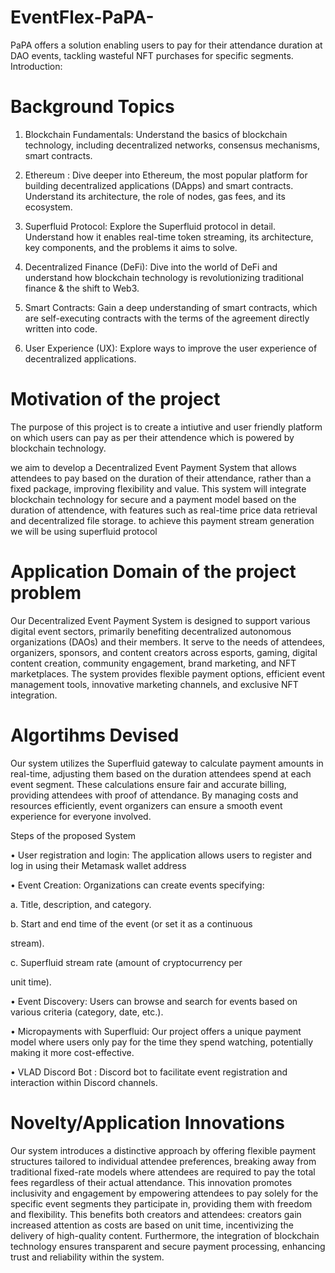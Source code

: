 # EventFlex-PaPA-
 PaPA offers a solution enabling users to pay for their attendance duration at DAO events, tackling wasteful NFT purchases for specific segments.
 Introduction:  

# Background Topics 

1) Blockchain Fundamentals: Understand the basics of blockchain technology, including decentralized networks, consensus mechanisms, smart contracts. 

2) Ethereum : Dive deeper into Ethereum, the most popular platform for building decentralized applications (DApps) and smart contracts. Understand its architecture, the role of nodes, gas fees, and its ecosystem. 

3) Superfluid Protocol: Explore the Superfluid protocol in detail. Understand how it enables real-time token streaming, its architecture, key components, and the problems it aims to solve. 

4) Decentralized Finance (DeFi): Dive into the world of DeFi and understand how blockchain technology is revolutionizing traditional finance & the shift to Web3. 

5) Smart Contracts: Gain a deep understanding of smart contracts, which are self-executing contracts with the terms of the agreement directly written into code. 

6) User Experience (UX): Explore ways to improve the user experience of decentralized applications. 

 

# Motivation of the project 

The purpose of this project is to create a intiutive and user friendly platform on which users can pay as per their attendence which is powered by blockchain technology. 

we aim to develop a Decentralized Event Payment System that allows attendees to pay based on the duration of their attendance, rather than a fixed package, improving flexibility and value. This system will integrate blockchain technology for secure and a payment model based on the duration of attendence, with features such as real-time price data retrieval and decentralized file storage.  to achieve this payment stream generation we will be using superfluid protocol 

 

# Application Domain of the project problem 

 

Our Decentralized Event Payment System is designed to support various digital event sectors, primarily benefiting decentralized autonomous organizations (DAOs) and their members. It serve to the needs of attendees, organizers, sponsors, and content creators across esports, gaming, digital content creation, community engagement, brand marketing, and NFT marketplaces. The system provides flexible payment options, efficient event management tools, innovative marketing channels, and exclusive NFT integration.


# Algortihms Devised 

 

Our system utilizes the Superfluid gateway to calculate payment amounts in real-time, adjusting them based on the duration attendees spend at each event segment. These calculations ensure fair and accurate billing, providing attendees with proof of attendance. By managing costs and resources efficiently, event organizers can ensure a smooth event experience for everyone involved. 

Steps of the proposed System 

 

 

•⁠  ⁠User registration and login: The application allows users to register and log in using their Metamask wallet address 

•⁠  ⁠Event Creation: Organizations can create events specifying:  

a. Title, description, and category.  

b. Start and end time of the event (or set it as a continuous  

stream).  

c. Superfluid stream rate (amount of cryptocurrency per  

unit time). 

•⁠  ⁠Event Discovery: Users can browse and search for events based on various criteria (category, date, etc.). 

•⁠  ⁠Micropayments with Superfluid: Our project offers a unique payment model where users only pay for the time they spend watching, potentially making it more cost-effective. 

•⁠  ⁠VLAD Discord Bot : Discord bot to facilitate event registration and interaction within Discord channels. 

 

# Novelty/Application Innovations 

 

Our system introduces a distinctive approach by offering flexible payment structures tailored to individual attendee preferences, breaking away from traditional fixed-rate models where attendees are required to pay the total fees regardless of their actual attendance. This innovation promotes inclusivity and engagement by empowering attendees to pay solely for the specific event segments they participate in, providing them with freedom and flexibility. This benefits both creators and attendees: creators gain increased attention as costs are based on unit time, incentivizing the delivery of high-quality content. Furthermore, the integration of blockchain technology ensures transparent and secure payment processing, enhancing trust and reliability within the system. 
